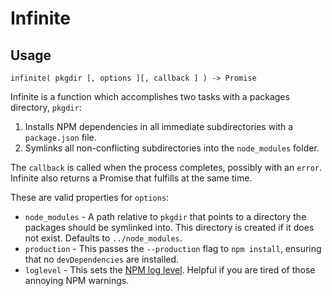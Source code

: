 # Infinite

## Usage

```
infinite( pkgdir [, options ][, callback ] ) -> Promise
```

Infinite is a function which accomplishes two tasks with a packages directory, `pkgdir`:

1. Installs NPM dependencies in all immediate subdirectories with a `package.json` file.
2. Symlinks all non-conflicting subdirectories into the `node_modules` folder.

The `callback` is called when the process completes, possibly with an `error`. Infinite also returns a Promise that fulfills at the same time.

These are valid properties for `options`:

* `node_modules` - A path relative to `pkgdir` that points to a directory the packages should be symlinked into. This directory is created if it does not exist. Defaults to `../node_modules`.
* `production` - This passes the `--production` flag to `npm install`, ensuring that no `devDependencies` are installed.
* `loglevel` - This sets the [NPM log level](https://www.npmjs.org/doc/misc/npm-config.html#loglevel). Helpful if you are tired of those annoying NPM warnings.
